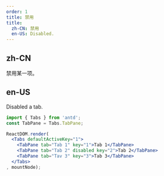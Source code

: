 ```yaml
---
order: 1
title: 禁用
title: 
  zh-CN: 禁用
  en-US: Disabled.
---
```


## zh-CN

禁用某一项。

## en-US

Disabled a tab.

````jsx
import { Tabs } from 'antd';
const TabPane = Tabs.TabPane;

ReactDOM.render(
  <Tabs defaultActiveKey="1">
    <TabPane tab="Tab 1" key="1">Tab 1</TabPane>
    <TabPane tab="Tab 2" disabled key="2">Tab 2</TabPane>
    <TabPane tab="Tav 3" key="3">Tab 3</TabPane>
  </Tabs>
, mountNode);
````
